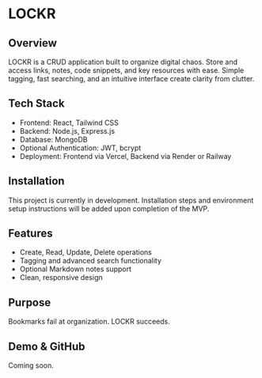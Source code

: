 # LOCKR

## Overview
LOCKR is a CRUD application built to organize digital chaos. Store and access links, notes, code snippets, and key resources with ease. Simple tagging, fast searching, and an intuitive interface create clarity from clutter.

## Tech Stack
- Frontend: React, Tailwind CSS
- Backend: Node.js, Express.js
- Database: MongoDB
- Optional Authentication: JWT, bcrypt
- Deployment: Frontend via Vercel, Backend via Render or Railway

## Installation
This project is currently in development. Installation steps and environment setup instructions will be added upon completion of the MVP.

## Features
- Create, Read, Update, Delete operations
- Tagging and advanced search functionality
- Optional Markdown notes support
- Clean, responsive design

## Purpose
Bookmarks fail at organization. LOCKR succeeds.

## Demo & GitHub
Coming soon.
